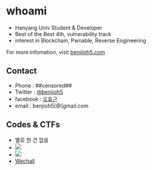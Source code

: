 # whoami

- Hanyang Univ Student & Developer
- Best of the Best 4th, vulnerability track
- interest in Blockchain, Pwnable, Reverse Engineering

For more infomation, visit [benjiioh5.com](https://benjioh5.com)

## Contact

- Phone : ##censored##
- Twitter : [@benjioh5](https://twitter.com/benjioh5)
- facebook : [오효근](https://www.facebook.com/benjamin.hk.oh)
- email : benjioh5[@]gmail.com

## Codes & CTFs
- 별로 한 건 없음
- ![](https://www.codewars.com/users/benjioh5/badges/large)
- [![](http://mazassumnida.wtf/api/generate_badge?boj=benjioh5)](https://www.acmicpc.net/user/benjioh5)
- [Wechall](https://www.wechall.net/profile/DEADBEEF)
